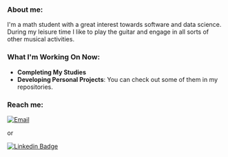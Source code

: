 ### About me:
I'm a math student with a great interest towards software and data science. During my leisure time I like to play the guitar and engage in all sorts of other musical activities.

### What I'm Working On Now:
- **Completing My Studies**
- **Developing Personal Projects**: You can check out some of them in my repositories.

### Reach me:
[![Email](https://img.shields.io/badge/Email_Me)](mailto:touko.haapanen@aalto.fi)

or

[![Linkedin Badge](https://img.shields.io/badge/-LinkedIn-0e76a8?style=flat-square&logo=Linkedin&logoColor=white)](https://www.linkedin.com/in/touko-haapanen-b12984186/)
